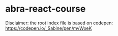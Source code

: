 # abra-react-course
Disclaimer: the root index file is based on codepen:  https://codepen.io/_Sabine/pen/mvWxeK
